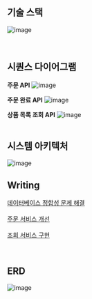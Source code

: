 ## **기술 스택**
![image](https://github.com/ohs2350/Online-Heritage-Shop/assets/84179165/e09a2ebc-9c1a-4b75-ab68-ec47dd332cd0)


<br>  

## **시퀀스 다이어그램**
**주문 API**
![image](https://github.com/ohs2350/Online-Heritage-Shop/assets/84179165/f13871eb-1557-43ec-bcb9-632843c15e3d)
<br>  

**주문 완료 API**
![image](https://github.com/ohs2350/Online-Heritage-Shop/assets/84179165/e49a735c-86f5-4913-ba1b-66949495a8d6)
<br>  

**상품 목록 조회 API**
![image](https://github.com/ohs2350/Online-Heritage-Shop/assets/84179165/df9e04f5-01bc-4687-9131-8589e6e3796a)
<br> 
<br>  

## **시스템 아키텍처**
![image](https://github.com/ohs2350/Online-Heritage-Shop/assets/84179165/8b7355c4-9e70-4f37-a018-d2c4ea134278)
<br> 

## **Writing**

[데이터베이스 정합성 문제 해결](https://crystal-dead-18f.notion.site/494b921eb413408caf850259fb50e264?pvs=25) <br>  
[주문 서비스 개선](https://crystal-dead-18f.notion.site/a6fc163a88584426914e97dae8e5af4b?pvs=25) <br>  
[조회 서비스 구현](https://crystal-dead-18f.notion.site/9adbf30a76064e71afbb3b4dc28874f9?pvs=25)

<br>  

## **ERD**

![image](https://github.com/ohs2350/Online-Heritage-Shop/assets/84179165/cd20616e-7186-45b4-b07e-5782421a5012)
<br>  
